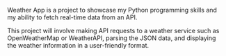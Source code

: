Weather App is a project to showcase my Python programming skills and my ability to fetch real-time data from an API. 

This project will involve making API requests to a weather service such as OpenWeatherMap or WeatherAPI, parsing the JSON data, and displaying the weather information in a user-friendly format.
